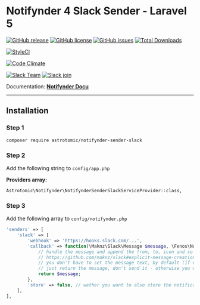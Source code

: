 # Notifynder 4 Slack Sender - Laravel 5

[![GitHub release](https://img.shields.io/github/release/astrotomic/notifynder-sender-slack.svg?style=flat-square)](https://github.com/astrotomic/notifynder-sender-slack/releases)
[![GitHub license](https://img.shields.io/badge/license-MIT-blue.svg?style=flat-square)](https://raw.githubusercontent.com/astrotomic/notifynder-sender-slack/master/LICENSE)
[![GitHub issues](https://img.shields.io/github/issues/astrotomic/notifynder-sender-slack.svg?style=flat-square)](https://github.com/astrotomic/notifynder-sender-slack/issues)
[![Total Downloads](https://img.shields.io/packagist/dt/astrotomic/notifynder-sender-slack.svg?style=flat-square)](https://packagist.org/packages/astrotomic/notifynder-sender-slack)

[![StyleCI](https://styleci.io/repos/78016547/shield)](https://styleci.io/repos/78016547)

[![Code Climate](https://img.shields.io/codeclimate/github/Astrotomic/notifynder-sender-slack.svg?style=flat-square)](https://codeclimate.com/github/Astrotomic/notifynder-sender-slack)

[![Slack Team](https://img.shields.io/badge/slack-astrotomic-orange.svg?style=flat-square)](https://astrotomic.slack.com)
[![Slack join](https://img.shields.io/badge/slack-join-green.svg?style=social)](https://notifynder.signup.team)


Documentation: **[Notifynder Docu](http://notifynder.info)**

-----

## Installation

### Step 1

```
composer require astrotomic/notifynder-sender-slack
```

### Step 2

Add the following string to `config/app.php`

**Providers array:**

```
Astrotomic\Notifynder\NotifynderSenderSlackServiceProvider::class,
```

### Step 3

Add the following array to `config/notifynder.php`

```php
'senders' => [
    'slack' => [
        'webhook' => 'https://hooks.slack.com/...',
        'callback' => function(\Maknz\Slack\Message $message, \Fenos\Notifynder\Models\Notification $notification) {
            // handle the message and append the from, to, icon and so on
            // https://github.com/maknz/slack#explicit-message-creation
            // you don't have to set the message text, by default (if empty) it is set in the sender itself
            // just return the message, don't send it - otherwise you will get the message two times
            return $message;
        },
        'store' => false, // wether you want to also store the notifications in database
    ],
],
```